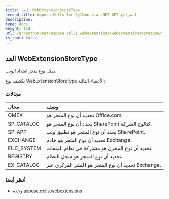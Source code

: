```yaml
---
title: العد WebExtensionStoreType
second_title: Aspose.Cells for Python via .NET API المراجع
description:
type: docs
weight: 110
url: /ar/python-net/aspose.cells.webextensions/webextensionstoretype/
is_root: false
---
```

##  العد WebExtensionStoreType
يمثل نوع متجر امتداد الويب.



يكشف نوع WebExtensionStoreType الأعضاء التالية:

###  مجالات
| مجال| وصف|
| :- | :- |
| OMEX | تحديد أن نوع المتجر هو Office.com.|
| SP_CATALOG | يحدد أن نوع المتجر هو SharePoint كتالوج الشركة.|
| SP_APP | يحدد أن نوع المتجر هو تطبيق ويب SharePoint.|
| EXCHANGE | تحديد أن نوع المتجر هو خادم Exchange.|
| FILE_SYSTEM | تحديد أن نوع المخزن هو مشاركة في نظام الملفات.|
| REGISTRY | تحديد أن نوع المتجر هو سجل النظام.|
| EX_CATALOG | تحديد أن نوع المتجر هو النشر المركزي عبر Exchange.|



###  أنظر أيضا
* وحدة [aspose.cells.webextensions](..)
